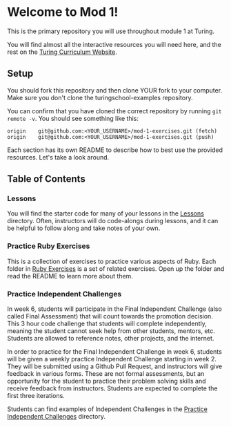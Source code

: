 # Welcome to Mod 1!

This is the primary repository you will use throughout module 1 at Turing.

You will find almost all the interactive resources you will need here, and the rest on the [Turing Curriculum Website](https://curriculum.turing.edu/module1/).

## Setup
You should fork this repository and then clone YOUR fork to your computer. Make sure you don't clone the turingschool-examples repository.

You can confirm that you have cloned the correct repository by running `git remote -v`. You should see something like this:

  ```
  origin	git@github.com:<YOUR_USERNAME>/mod-1-exercises.git (fetch)
  origin	git@github.com:<YOUR_USERNAME>/mod-1-exercises.git (push)
  ```

Each section has its own README to describe how to best use the provided resources. Let's take a look around.

## Table of Contents

### Lessons

You will find the starter code for many of your lessons in the [Lessons](./lessons) directory. Often, instructors will do code-alongs during lessons, and it can be helpful to follow along and take notes of your own.

### Practice Ruby Exercises

This is a collection of exercises to practice various aspects of Ruby. Each folder in [Ruby Exercises](./ruby_exercises) is a set of related exercises. Open up the folder and read the README to learn more about them.

### Practice Independent Challenges

In week 6, students will participate in the Final Independent Challenge (also called Final Assessment) that will count towards the promotion decision. This 3 hour code challenge that students will complete independently, meaning the student cannot seek help from other students, mentors, etc. Students are allowed to reference notes, other projects, and the internet.

In order to practice for the Final Independent Challenge in week 6, students will be given a weekly practice Independent Challenge starting in week 2. They will be submitted using a Github Pull Request, and instructors will give feedback in various forms. These are not formal assessments, but an opportunity for the student to practice their problem solving skills and receive feedback from instructors. Students are expected to complete the first three iterations.

Students can find examples of Independent Challenges in the [Practice Independent Challenges](./practice_independent_challenges) directory.
